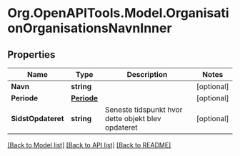 # Org.OpenAPITools.Model.OrganisationOrganisationsNavnInner

## Properties

Name | Type | Description | Notes
------------ | ------------- | ------------- | -------------
**Navn** | **string** |  | [optional] 
**Periode** | [**Periode**](Periode.md) |  | [optional] 
**SidstOpdateret** | **string** | Seneste tidspunkt hvor dette objekt blev opdateret  | [optional] 

[[Back to Model list]](../README.md#documentation-for-models) [[Back to API list]](../README.md#documentation-for-api-endpoints) [[Back to README]](../README.md)

